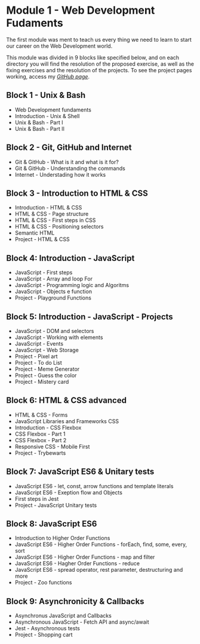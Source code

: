 # Module 1 - Web Development Fudaments

The first module was ment to teach us every thing we need to learn to start our career on the Web Development world.

This module was divided in 9 blocks like specified below, and on each directory you will find the resolution of the proposed exercise, as well as the fixing exercises and the resolution of the projects. To see the project pages working, access my _[GitHub page](https://deboraserra.github.io/portfolio-web)_.

## Block 1 - Unix & Bash

- Web Development fundaments
- Introduction - Unix & Shell
- Unix & Bash - Part I
- Unix & Bash - Part II

## Block 2 - Git, GitHub and Internet

- Git & GitHub - What is it and what is it for?
- Git & GitHub - Understanding the commands
- Internet - Understading how it works

## Block 3 - Introduction to HTML & CSS

- Introduction - HTML & CSS
- HTML & CSS - Page structure
- HTML & CSS - First steps in CSS
- HTML & CSS - Positioning selectors
- Semantic HTML
- Project - HTML & CSS

## Block 4: Introduction - JavaScript

- JavaScript - First steps
- JavaScript - Array and loop For
- JavaScript - Programming logic and Algoritms
- JavaScript - Objects e function
- Project - Playground Functions

## Block 5: Introduction - JavaScript - Projects

- JavaScript - DOM and selectors
- JavaScript - Working with elements
- JavaScript - Events
- JavaScript - Web Storage
- Project - Pixel art
- Project - To do List
- Project - Meme Generator
- Project - Guess the color
- Project - Mistery card

## Block 6: HTML & CSS advanced

- HTML & CSS - Forms
- JavaScript Libraries and Frameworks CSS
- Introduction - CSS Flexbox
- CSS Flexbox - Part 1
- CSS Flexbox - Part 2
- Responsive CSS - Mobile First
- Project - Trybewarts

## Block 7: JavaScript ES6 & Unitary tests

- JavaScript ES6 - let, const, arrow functions and template literals
- JavaScript ES6 - Exeption flow and Objects
- First steps in Jest
- Project - JavaScript Unitary tests

## Block 8: JavaScript ES6

- Introduction to Higher Order Functions
- JavaScript ES6 - Higher Order Functions - forEach, find, some, every, sort
- JavaScript ES6 - Higher Order Functions - map and filter
- JavaScript ES6 - Hagher Order Functions - reduce
- JavaScript ES6 - spread operator, rest parameter, destructuring and more
- Project - Zoo functions

## Block 9: Asynchronicity & Callbacks

- Asynchronus JavaScript and Callbacks
- Asynchronous JavaScript - Fetch API and async/await
- Jest - Asynchronous tests
- Project - Shopping cart